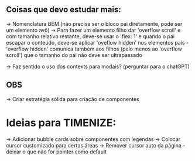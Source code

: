 ## Coisas que devo estudar mais:

-> Nomenclatura BEM (não precisa ser o bloco pai diretamente, pode ser um elemento avô)
-> Para fazer um elemento filho dar 'overflow scroll' e com tamanho relativo restante, deve-se usar o 'flex: 1' e quando o pai escapar o conteúdo, deve-se aplicar 'oveflow hidden' nos elementos pais - 'overflow hidden' comunica também aos filhos (pelo menos ao 'overflow scroll') que o tamanho do pai não deve ser ultrapassado

-> Faz sentido o uso dos contexts para modais? (perguntar para o chatGPT)

## OBS

-> Criar estratégia sólida para criação de componentes

# Ideias para TIMENIZE:

-> Adicionar bubble cards sobre componentes com legendas
-> Colocar cursor customizado para certas áreas
-> Remover cursor auto da página - deixar o que não for pointer como default
